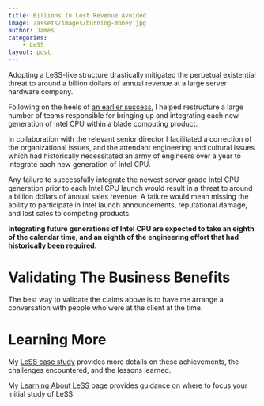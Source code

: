 ```yaml
---
title: Billions In Lost Revenue Avoided
image: /assets/images/burning-money.jpg
author: James
categories:
    - LeSS
layout: post
---
```


Adopting a LeSS-like structure drastically mitigated the perpetual existential threat to around a billion dollars of annual revenue at a large server hardware company.

Following on the heels of [an earlier success]({{site.baseurl}}/blog/hundreds-of-millions-saved/), I helped restructure a large number of teams responsible for bringing up and integrating each new generation of Intel CPU within a blade computing product.

In collaboration with the relevant senior director I facilitated a correction of the organizational issues, and the attendant engineering and cultural issues which had historically necessitated an army of engineers over a year to integrate each new generation of Intel CPU.

Any failure to successfully integrate the newest server grade Intel CPU generation prior to each Intel CPU launch would result in a threat to around a billion dollars of annual sales revenue. A failure would mean missing the ability to participate in Intel launch announcements, reputational damage, and lost sales to competing products.

__Integrating future generations of Intel CPU are expected to take an eighth of the calendar time, and an eighth of the engineering effort that had historically been required.__


# Validating The Business Benefits

The best way to validate the claims above is to have me arrange a conversation with people who were at the client at the time.

# Learning More

My [LeSS case study](https://less.works/case-studies/large-server-hardware-company) provides more details on these achievements, the challenges encountered, and the lessons learned.

My [Learning About LeSS]({{site.baseurl}}/blog/learning-about-less/) page provides guidance on where to focus your initial study of LeSS.
